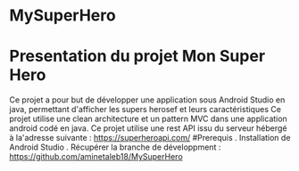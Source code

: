 # MySuperHero
# Presentation  du projet Mon Super Hero
Ce  projet  a pour but de développer une application sous Android Studio en java, permettant d'afficher les supers herosef
et  leurs caractéristiques
Ce projet utilise  une clean architecture et un pattern MVC dans une application android codé en java.
Ce projet  utilise une  rest API issu du serveur hébergé à la'adresse suivante :  https://superheroapi.com/
#Prerequis
  .  Installation de Android Studio
  . Récupérer la branche de développment : https://github.com/aminetaleb18/MySuperHero
